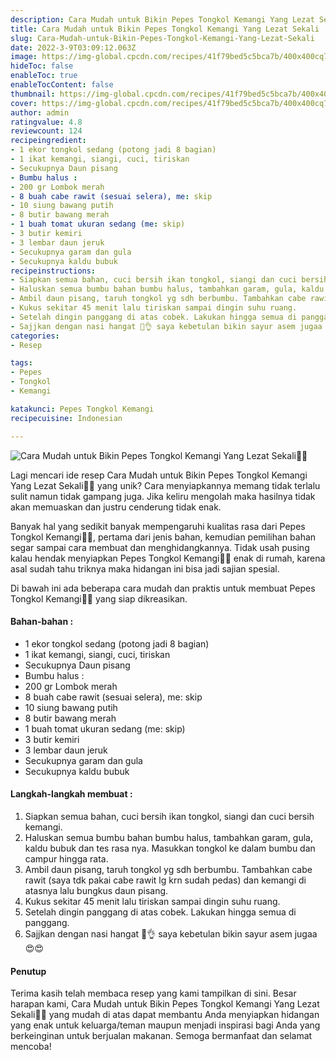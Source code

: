 ```yaml
---
description: Cara Mudah untuk Bikin Pepes Tongkol Kemangi Yang Lezat Sekali"
title: Cara Mudah untuk Bikin Pepes Tongkol Kemangi Yang Lezat Sekali
slug: Cara-Mudah-untuk-Bikin-Pepes-Tongkol-Kemangi-Yang-Lezat-Sekali
date: 2022-3-9T03:09:12.063Z
image: https://img-global.cpcdn.com/recipes/41f79bed5c5bca7b/400x400cq70/photo.jpg
hideToc: false
enableToc: true
enableTocContent: false
thumbnail: https://img-global.cpcdn.com/recipes/41f79bed5c5bca7b/400x400cq70/photo.jpg
cover: https://img-global.cpcdn.com/recipes/41f79bed5c5bca7b/400x400cq70/photo.jpg
author: admin
ratingvalue: 4.8
reviewcount: 124
recipeingredient:
- 1 ekor tongkol sedang (potong jadi 8 bagian)
- 1 ikat kemangi, siangi, cuci, tiriskan
- Secukupnya Daun pisang
- Bumbu halus :
- 200 gr Lombok merah
- 8 buah cabe rawit (sesuai selera), me: skip
- 10 siung bawang putih
- 8 butir bawang merah
- 1 buah tomat ukuran sedang (me: skip)
- 3 butir kemiri
- 3 lembar daun jeruk
- Secukupnya garam dan gula
- Secukupnya kaldu bubuk
recipeinstructions:
- Siapkan semua bahan, cuci bersih ikan tongkol, siangi dan cuci bersih kemangi.
- Haluskan semua bumbu bahan bumbu halus, tambahkan garam, gula, kaldu bubuk dan tes rasa nya. Masukkan tongkol ke dalam bumbu dan campur hingga rata.
- Ambil daun pisang, taruh tongkol yg sdh berbumbu. Tambahkan cabe rawit (saya tdk pakai cabe rawit lg krn sudah pedas) dan kemangi di atasnya lalu bungkus daun pisang.
- Kukus sekitar 45 menit lalu tiriskan sampai dingin suhu ruang.
- Setelah dingin panggang di atas cobek. Lakukan hingga semua di panggang.
- Sajjkan dengan nasi hangat 🤤👌 saya kebetulan bikin sayur asem jugaa 😍😍
categories:
- Resep

tags:
- Pepes
- Tongkol
- Kemangi

katakunci: Pepes Tongkol Kemangi
recipecuisine: Indonesian

---
```


![Cara Mudah untuk Bikin Pepes Tongkol Kemangi Yang Lezat Sekali👩‍🍳](https://img-global.cpcdn.com/recipes/41f79bed5c5bca7b/400x400cq70/photo.jpg)

Lagi mencari ide resep Cara Mudah untuk Bikin Pepes Tongkol Kemangi Yang Lezat Sekali👩‍🍳 yang unik? Cara menyiapkannya memang tidak terlalu sulit namun tidak gampang juga. Jika keliru mengolah maka hasilnya tidak akan memuaskan dan justru cenderung tidak enak.

Banyak hal yang sedikit banyak mempengaruhi kualitas rasa dari Pepes Tongkol Kemangi👩‍🍳, pertama dari jenis bahan, kemudian pemilihan bahan segar sampai cara membuat dan menghidangkannya. Tidak usah pusing kalau hendak menyiapkan Pepes Tongkol Kemangi👩‍🍳 enak di rumah, karena asal sudah tahu triknya maka hidangan ini bisa jadi sajian spesial.

Di bawah ini ada beberapa cara mudah dan praktis untuk membuat Pepes Tongkol Kemangi👩‍🍳 yang siap dikreasikan.

<!--inarticleads1-->

#### Bahan-bahan :

- 1 ekor tongkol sedang (potong jadi 8 bagian)
- 1 ikat kemangi, siangi, cuci, tiriskan
- Secukupnya Daun pisang
- Bumbu halus :
- 200 gr Lombok merah
- 8 buah cabe rawit (sesuai selera), me: skip
- 10 siung bawang putih
- 8 butir bawang merah
- 1 buah tomat ukuran sedang (me: skip)
- 3 butir kemiri
- 3 lembar daun jeruk
- Secukupnya garam dan gula
- Secukupnya kaldu bubuk

<!--inarticleads2-->

#### Langkah-langkah membuat :

1. Siapkan semua bahan, cuci bersih ikan tongkol, siangi dan cuci bersih kemangi.
1. Haluskan semua bumbu bahan bumbu halus, tambahkan garam, gula, kaldu bubuk dan tes rasa nya. Masukkan tongkol ke dalam bumbu dan campur hingga rata.
1. Ambil daun pisang, taruh tongkol yg sdh berbumbu. Tambahkan cabe rawit (saya tdk pakai cabe rawit lg krn sudah pedas) dan kemangi di atasnya lalu bungkus daun pisang.
1. Kukus sekitar 45 menit lalu tiriskan sampai dingin suhu ruang.
1. Setelah dingin panggang di atas cobek. Lakukan hingga semua di panggang.
1. Sajjkan dengan nasi hangat 🤤👌 saya kebetulan bikin sayur asem jugaa 😍😍

#### Penutup

Terima kasih telah membaca resep yang kami tampilkan di sini. Besar harapan kami, Cara Mudah untuk Bikin Pepes Tongkol Kemangi Yang Lezat Sekali👩‍🍳 yang mudah di atas dapat membantu Anda menyiapkan hidangan yang enak untuk keluarga/teman maupun menjadi inspirasi bagi Anda yang berkeinginan untuk berjualan makanan. Semoga bermanfaat dan selamat mencoba!